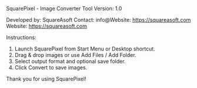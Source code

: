 SquarePixel - Image Converter Tool
Version: 1.0

Developed by: SquareAsoft
Contact: info@Website: https://squareasoft.com
Website: https://squareasoft.com

Instructions:
1. Launch SquarePixel from Start Menu or Desktop shortcut.
2. Drag & drop images or use Add Files / Add Folder.
3. Select output format and optional save folder.
4. Click Convert to save images.

Thank you for using SquarePixel!
